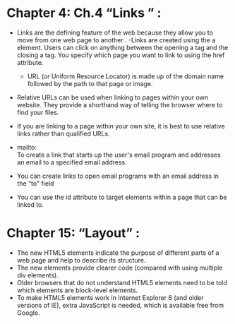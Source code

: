# Chapter 4: Ch.4 “Links ” :
- Links are the defining feature of the web because they allow you to move from one web page to another .
-Links are created using the a element. Users can click on anything between the opening a tag and the closing 
  a tag. You specify which page you want to link to using the href attribute.
  -  URL (or Uniform Resource Locator) is made up of the domain name followed by the path to that page or image.
- Relative URLs can be used when linking to pages within your own website. They provide a shorthand way of telling the browser where to find your files.
- If you are linking to a page within your own site, it is best to use relative links rather than qualified URLs.

- mailto:<br> To create a link that starts up the user's email program and addresses an email to a specified email address.
- You can create links to open email programs with an  email address in the "to" field

- You can use the id attribute to target elements within a page that can be linked to.
# Chapter 15: “Layout” :
- The new HTML5 elements indicate the purpose of  different parts of a web page and help to describe      its structure.
- The new elements provide clearer code (compared   with using multiple div elements).
- Older browsers that do not understand HTML5  elements need to be told which elements are        block-level elements.
- To make HTML5 elements work in Internet Explorer 8   (and older versions of IE), extra JavaScript is needed, which is available free from Google.



